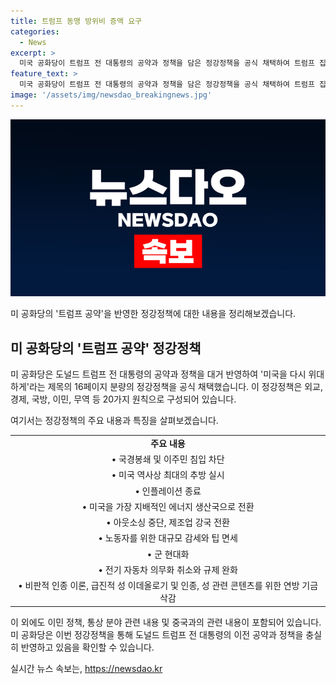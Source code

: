 ```yaml
---
title: 트럼프 동맹 방위비 증액 요구
categories:
  - News
excerpt: >
  미국 공화당이 트럼프 전 대통령의 공약과 정책을 담은 정강정책을 공식 채택하여 트럼프 집권 2기를 준비하고 있다. 이 정책은 투자 의무 이행, 국경정책, 외교, 사회·문화 정책 등 20가지 원칙을 담고 있으며, 밀접한 동맹국의 공동 방위에 대한 투자를 강조하고, 경기도와 중동에서의 평화를 지지한다. 또한, 이민 정책과 노동자 대상 감세, 무역 관행 개선 등이 포함되어 있으며, 중국에 대한 대우 취소와 무역 예정품 중단도 담겨 있다. 이 정책은 트럼프의 집회 연설과 유사하다고 보도되었다.
feature_text: >
  미국 공화당이 트럼프 전 대통령의 공약과 정책을 담은 정강정책을 공식 채택하여 트럼프 집권 2기를 준비하고 있다. 이 정책은 투자 의무 이행, 국경정책, 외교, 사회·문화 정책 등 20가지 원칙을 담고 있으며, 밀접한 동맹국의 공동 방위에 대한 투자를 강조하고, 경기도와 중동에서의 평화를 지지한다. 또한, 이민 정책과 노동자 대상 감세, 무역 관행 개선 등이 포함되어 있으며, 중국에 대한 대우 취소와 무역 예정품 중단도 담겨 있다. 이 정책은 트럼프의 집회 연설과 유사하다고 보도되었다.
image: '/assets/img/newsdao_breakingnews.jpg'
---
```


<p><img src="/assets/img/newsdao_breakingnews.jpg" alt="ontimetimes 속보" /></p>

<p>미 공화당의 '트럼프 공약'을 반영한 정강정책에 대한 내용을 정리해보겠습니다.</p>

<h2 data-ke-size="size26">미 공화당의 '트럼프 공약' 정강정책</h2>

<p>미 공화당은 도널드 트럼프 전 대통령의 공약과 정책을 대거 반영하여 '미국을 다시 위대하게'라는 제목의 16페이지 분량의 정강정책을 공식 채택했습니다. 이 정강정책은 외교, 경제, 국방, 이민, 무역 등 20가지 원칙으로 구성되어 있습니다.</p>

<p data-ke-size="size16">여기서는 정강정책의 주요 내용과 특징을 살펴보겠습니다.</p>

<table>
  <tr>
    <td style="text-align: center; height: 17px;"><b>주요 내용</b></td>
  </tr>
  <tr>
    <td style="text-align: center; height: 17px;">• 국경봉쇄 및 이주민 침입 차단</td>
  </tr>
  <tr>
    <td style="text-align: center; height: 17px;">• 미국 역사상 최대의 추방 실시</td>
  </tr>
  <tr>
    <td style="text-align: center; height: 17px;">• 인플레이션 종료</td>
  </tr>
    <tr>
    <td style="text-align: center; height: 17px;">• 미국을 가장 지배적인 에너지 생산국으로 전환</td>
  </tr>
  <tr>
    <td style="text-align: center; height: 17px;">• 아웃소싱 중단, 제조업 강국 전환</td>
  </tr>
  <tr>
    <td style="text-align: center; height: 17px;">• 노동자를 위한 대규모 감세와 팁 면세</td>
  </tr>
  <tr>
    <td style="text-align: center; height: 17px;">• 군 현대화</td>
  </tr>
  <tr>
    <td style="text-align: center; height: 17px;">• 전기 자동차 의무화 취소와 규제 완화</td>
  </tr>
  <tr>
    <td style="text-align: center; height: 17px;">• 비판적 인종 이론, 급진적 성 이데올로기 및 인종, 성 관련 콘텐츠를 위한 연방 기금 삭감</td>
  </tr>
</table>

<p>이 외에도 이민 정책, 통상 분야 관련 내용 및 중국과의 관련 내용이 포함되어 있습니다. 미 공화당은 이번 정강정책을 통해 도널드 트럼프 전 대통령의 이전 공약과 정책을 충실히 반영하고 있음을 확인할 수 있습니다.</p>
실시간 뉴스 속보는, <a href="https://newsdao.kr" rel="dofollow">https://newsdao.kr</a>


